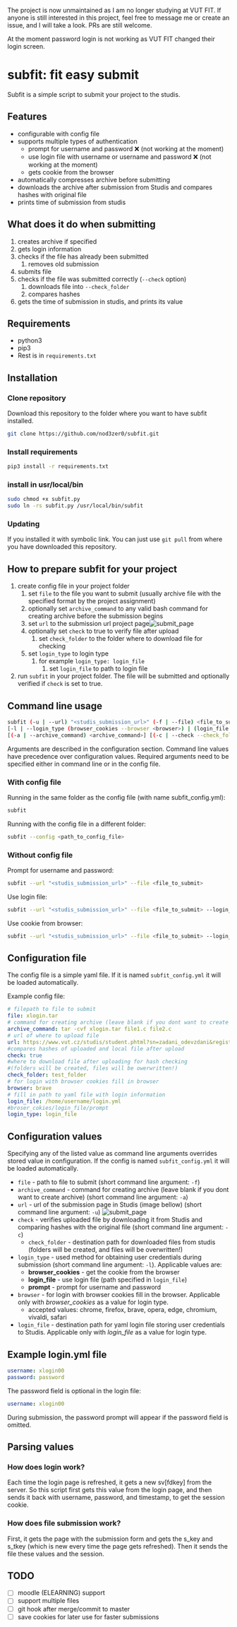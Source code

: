 The project is now unmaintained as I am no longer studying at VUT FIT.
If anyone is still interested in this project, feel free to message me or create an issue, and I will take a look. PRs are still welcome.

At the moment password login is not working as VUT FIT changed their login screen.


# subfit: fit easy submit

Subfit is a simple script to submit your project to the studis.

## Features

- configurable with config file
- supports multiple types of authentication
  - prompt for username and password ❌ (not working at the moment)
  - use login file with username or username and password ❌ (not working at the moment)
  - gets cookie from the browser
- automatically compresses archive before submitting
- downloads the archive after submission from Studis and compares hashes with original file 
- prints time of submission from studis

## What does it do when submitting

1. creates archive if specified
2. gets login information
3. checks if the file has already been submitted
   1. removes old submission
4. submits file
5. checks if the file was submitted correctly (`--check` option)
   1. downloads file into `--check_folder`
   2. compares hashes
6. gets the time of submission in studis, and prints its value

## Requirements

- python3
- pip3
- Rest is in `requirements.txt`

## Installation

### Clone repository

Download this repository to the folder where you want to have subfit installed.

```bash
git clone https://github.com/nod3zer0/subfit.git
```

### Install requirements

```bash
pip3 install -r requirements.txt
```

### install in usr/local/bin

```bash
sudo chmod +x subfit.py
sudo ln -rs subfit.py /usr/local/bin/subfit   
```

### Updating

If you installed it with symbolic link. You can just use `git pull` from where you have downloaded this repository.

## How to prepare subfit for your project

1. create config file in your project folder
   1. set `file` to the file you want to submit (usually archive file with the specified format by the  project assignment)
   2. optionally set `archive_command` to any valid bash command for creating archive before the submission begins
   3. set `url` to the submission url project page![submit_page](./docs/img/submit_page.png)
   4. optionally set `check` to true to verify file after upload
      1. set `check_folder` to the folder where to download file for checking
   5. set `login_type` to login type
      1. for example `login_type: login_file`
          1. set `login_file` to path to login file
2. run `subfit` in your project folder. The file will be submitted and optionally verified if `check` is set to true.

## Command line usage

```bash
subfit (-u | --url) "<studis_submission_url>" (-f | --file) <file_to_submit>
[-l | --login_type (browser_cookies --browser <browser>) | (login_file --login_file <path_to_login_file>) | prompt)]
[(-a | --archive_command) <archive_command>] [(-c | --check --check_folder <path_to_check_folder)]
```

Arguments are described in the configuration section. Command line values have precedence over configuration values. Required arguments need to be specified either in command line or in the config file.

### With config file

Running in the same folder as the config file (with name subfit_config.yml):

```bash
subfit
```

Running with the config file in a different folder:

```bash
subfit --config <path_to_config_file>
```

### Without config file

Prompt for username and password:

```bash
subfit --url "<studis_submission_url>" --file <file_to_submit>
```

Use login file:

```bash
subfit --url "<studis_submission_url>" --file <file_to_submit> --login_type login_file --login_file <login_file> 
```

Use cookie from browser:

```bash
subfit --url "<studis_submission_url>" --file <file_to_submit> --login_type browser_cookies --browser chrome
```

## Configuration file

The config file is a simple yaml file. If it is named `subfit_config.yml` it will be loaded automatically. 

Example config file:

```yaml
# filepath to file to submit
file: xlogin.tar
# command for creating archive (leave blank if you dont want to create archive)
archive_command: tar -cvf xlogin.tar file1.c file2.c
# url of where to upload file
url: https://www.vut.cz/studis/student.phtml?sn=zadani_odevzdani&registrace_zadani_id=971964&apid=268279
#compares hashes of uploaded and local file after upload
check: true
#where to download file after uploading for hash checking
#(folders will be created, files will be owerwritten!)
check_folder: test_folder
# for login with browser cookies fill in browser
browser: brave
# fill in path to yaml file with login information
login_file: /home/username/login.yml
#broser_cokies/login_file/prompt
login_type: login_file
```

## Configuration values

Specifying any of the listed value as command line arguments overrides stored value in configuration. If the config is named `subfit_config.yml` it will be loaded automatically.

- `file` - path to file to submit (short command line argument: `-f`)
- `archive_command` - command for creating archive (leave blank if you dont want to create archive) (short command line argument: `-a`)
- `url` - url of the submission page in Studis (image bellow) (short command line argument: `-u`) ![submit_page](./docs/img/submit_page.png)
- `check` - verifies uploaded file by downloading it from Studis and comparing hashes with the original file (short command line argument: `-c`)
  - `check_folder` - destination path for downloaded files from studis (folders will be created, and files will be overwritten!)
- `login_type` - used method for obtaining user credentials during submission (short command line argument: `-l`). Applicable values are:
  - **browser_cookies** - get the cookie from the browser
  - **login_file** - use login file (path specified in `login_file`)
  - **prompt** - prompt for username and password
- `browser` - for login with browser cookies fill in the browser. Applicable only with *browser_cookies* as a value for login type.
    - accepted values: chrome, firefox, brave, opera, edge, chromium, vivaldi, safari 
- `login_file` - destination path for yaml login file storing user credentials to Studis. Applicable only with *login_file* as a value for login type.

## Example login.yml file

```yaml
username: xlogin00
password: password
```

The password field is optional in the login file:

```yaml
username: xlogin00
```

During submission, the password prompt will appear if the password field is omitted.


## Parsing values

### How does login work?

Each time the login page is refreshed, it gets a new sv[fdkey] from the server. So this script first gets this value from the login page, and then sends it back with username, password, and timestamp, to get the session cookie.

### How does file submission work?

First, it gets the page with the submission form and gets the s_key and s_tkey (which is new every time the page gets refreshed). Then it sends the file these values and the session.

## TODO

- [ ] moodle (ELEARNING) support
- [ ] support multiple files
- [ ] git hook after merge/commit to master
- [ ] save cookies for later use for faster submissions
